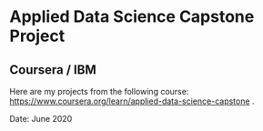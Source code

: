 # Applied Data Science Capstone Project
## Coursera / IBM

Here are my projects from the following course: https://www.coursera.org/learn/applied-data-science-capstone .

Date: June 2020
